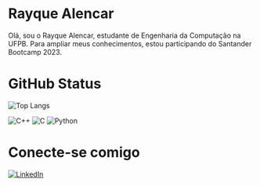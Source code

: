# Rayque Alencar
Olá, sou o Rayque Alencar, estudante de Engenharia da Computação na UFPB. Para ampliar meus conhecimentos, estou participando do Santander Bootcamp 2023. 

# GitHub Status
![Top Langs](https://github-readme-stats-git-masterrstaa-rickstaa.vercel.app/api/top-langs/?username=rayque-alencar&layout=compact&bg_color=000&border_color=30A3DC&title_color=E94D5F&text_color=FFF)

![C++](https://img.shields.io/badge/C%2B%2B-000?style=for-the-badge&logo=c%2B%2B&logoColor=00599C)
![C](https://img.shields.io/badge/C-000?style=for-the-badge&logo=c)
![Python](https://img.shields.io/badge/Python-000?style=for-the-badge&logo=python)


# Conecte-se comigo
[![LinkedIn](https://img.shields.io/badge/LinkedIn-000?style=for-the-badge&logo=linkedin&logoColor=0E76A8)](https://www.linkedin.com/in/rayque-alencar/)

